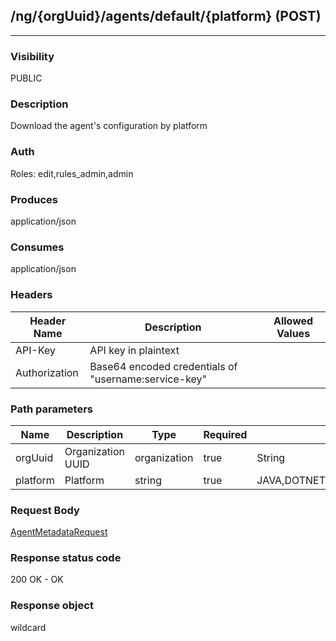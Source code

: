 ## /ng/{orgUuid}/agents/default/{platform} (POST)
---
### Visibility
PUBLIC
### Description
Download the agent&#x27;s configuration by platform
### Auth
Roles: edit,rules_admin,admin
### Produces
application/json
### Consumes
application/json
### Headers
| Header Name | Description | Allowed Values |
| ----------- | ----------- | ----------- |
| API-Key | API key in plaintext |  |
| Authorization | Base64 encoded credentials of &quot;username:service-key&quot; |  |
### Path parameters
| Name | Description | Type | Required | Allowed Values |
| ----------- | ----------- | ----------- | ----------- | ----------- |
| orgUuid | Organization UUID | organization | true | String |
| platform | Platform | string | true | JAVA,DOTNET,DOTNET_CORE,DOTNET_CORE_INSTALLER_FOR_IIS |
### Request Body
[AgentMetadataRequest](<../../objects/AgentMetadataRequest.md>)
### Response status code
200 OK - OK
### Response object
wildcard
